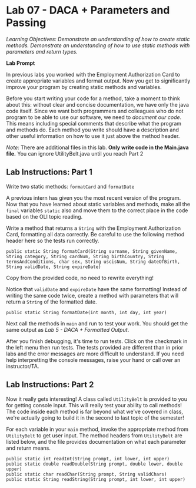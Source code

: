  # Lab 07 - DACA + Parameters and Passing

_Learning Objectives: Demonstrate an understanding of how to create static methods. Demonstrate an understanding of how to use static methods with parameters and return types._

**Lab Prompt**

In previous labs you worked with the Employment Authorization Card to create appropriate variables and format output. Now you get to significantly improve your program by creating static methods and variables.

Before you start writing your code for a method, take a moment to think about this: without clear and concise documentation, we have only the java code itself. Since we want both programmers and colleagues who do not program to be able to use our software, we need to _document our code_. This means including special comments that describe what the program and methods do. Each method you write should have a description and other useful information on how to use it just above the method header.

_Note:_ There are additional files in this lab.  **Only write code in the Main.java file.** You can ignore UtilityBelt.java until you reach Part 2

## Lab Instructions: Part 1 ##

Write two static methods: `formatCard` and `formatDate`

A previous intern has given you the most recent version of the program. Now that you have learned about static variables and methods, make all the `final` variables `static` also and move them to the correct place in the code based on the OLI topic reading.

Write a method that returns a `String` with the Employment Authorization Card, formatting all data correctly. Be careful to use the following method header here so the tests run correctly.

	public static String formatCard(String surname, String givenName, String category, String cardNum, String birthCountry, String termsAndConditions, char sex, String uscisNum, String dateOfBirth, String validDate, String expireDate)

Copy from the provided code, no need to rewrite everything!

Notice that `validDate` and `expireDate` have the same formatting! Instead of writing the same code twice, create a method with parameters that will return a `String` of the formatted date. 

	public static String formatDate(int month, int day, int year)

Next call the methods in `main` and run to test your work. You should get the same output as *Lab 5 - DACA + Formatted Output*.

After you finish debugging, it's time to run tests.  Click on the checkmark in the left menu then run tests. The tests provided are different than in prior labs and the error messages are more difficult to understand.  If you need help interpretting the console messages, raise your hand or call over an instructor/TA.

## Lab Instructions: Part 2 ##

Now it really gets interesting!  A class called `UtilityBelt` is provided to you for getting console input. This will really test your ability to call methods! The code inside each method is far beyond what we've covered in class, we're actually going to build it in the second to last topic of the semester!

For each variable in your `main` method, invoke the appropriate method from `UtilityBelt` to get user input. The method headers from `UtilityBelt` are listed below, and the file provides documentation on what each parameter and return means.

	public static int readInt(String prompt, int lower, int upper)
	public static double readDouble(String prompt, double lower, double upper)
	public static char readChar(String prompt, String validChars)
	public static String readString(String prompt, int lower, int upper)

